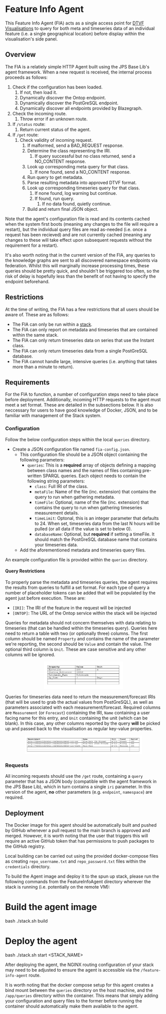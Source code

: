 # Feature Info Agent

This Feature Info Agent (FIA) acts as a single access point for [DTVF Visualisations](https://github.com/cambridge-cares/TheWorldAvatar/wiki/Digital-Twin-Visualisations) to query for both meta and timeseries data of an individual feature (i.e. a single geographical location) before display within the visualisation's side panel.

## Overview

The FIA is a relatiely simple HTTP Agent built using the JPS Base Lib's agent framework. When a new request is received, the internal process proceeds as follows:

1. Check if the configuration has been loaded.
   1. If not, then load it.
   2. Dynamically discover the Ontop endpoint.
   3. Dynamically discover the PostGreSQL endpoint.
   4. Dynamically discover all endpoints provided by Blazegraph.
2. Check the incoming route.
   1. Throw error if an unknown route.
3. If `/status` route:
   1. Return current status of the agent.
4. If `/get` route:
   1. Check validity of incoming request.
      1. If malformed, send a BAD_REQUEST response.
      2. Determine the class representing the IRI.
         1. If query successful but no class returned, send a NO_CONTENT response.
      3. Look up corresponding meta query for that class.
         1. If none found, send a NO_CONTENT response.
      4. Run query to get metadata.
      5. Parse resulting metadata into approved DTVF format.
      6. Look up corresponding timeseries query for that class.
         1. If none found, log warning but continue.
         2. If found, run query.
            1. If no data found, quietly continue.
      7. Build and return final JSON object.

Note that the agent's configuration file is read and its contents cached when the system first boots (meaning any changes to the file will require a restart), but the individual query files are read as-needed (i.e. once a request has been recieved) and are not currently cached (meaning any changes to these will take effect upon subsequent requests without the requirement for a restart).

It's also worth noting that in the current version of the FIA, any queries to the knowledge graphs are sent to all discovered namespace endpoints via federation. Whilst this will marginally increase processing times, these queries should be pretty quick, and shouldn't be triggered too often, so the risk of delay is hopefully less than the benefit of not having to specify the endpoint beforehand.

## Restrictions

At the time of writing, the FIA has a few restrictions that all users should be aware of. These are as follows:

- The FIA can only be run within a [stack](https://github.com/cambridge-cares/TheWorldAvatar/tree/main/Deploy/stacks/dynamic/stack-manager).
- The FIA can only report on metadata and timeseries that are contained within the same stack.
- The FIA can only return timeseries data on series that use the Instant class.
- The FIA can only return timeseries data from a single PostGreSQL database.
- The FIA cannot handle large, intensive queries (i.e. anything that takes more than a minute to return).

## Requirements

For the FIA to function, a number of configuration steps need to take place before deployment. Additionally, incoming HTTP requests to the agent must meet a set format. These are detailed in the subsections below. It is also neccessary for users to have good knowledge of Docker, JSON, and to be familiar with management of the Stack system.

### Configuration

Follow the below configuration steps within the local `queries` directory.

- Create a JSON configuration file named `fia-config.json`.
  - This configuration file should be a JSON object containing the following parameters:
    - `queries`: This is a **required** array of objects defining a mapping between class names and the names of files containing pre-written SPARQL queries. Each object needs to contain the following string parameters:
      - `class`: Full IRI of the class.
      - `metaFile`: Name of the file (inc. extension) that contains the query to run when gathering metadata.
      - `timeFile`: Optional, name of the file (inc. extension) that contains the query to run when gathering timeseries measurement details.
      - `timeLimit`: Optonal, this is an integer parameter that defaults to 24. When set, timeseries data from the last N hours will be pulled (or all data if the value is set to below 0).
      - `databaseName`: Optional, but **required** if setting a timeFile. It should match the PostGreSQL database name that contains your timeseries data.
  - Add the aforementioned metadata and timeseries query files.

An example configuration file is provided within the `queries` directory.

#### Query Restrictions

To properly parse the metadata and timeseries queries, the agent requires the results from queries to fulfill a set format. For each type of query a number of placeholder tokens can be added that will be populated by the agent just before execution. These are:

- `[IRI]`: The IRI of the feature in the request will be injected
- `[ONTOP]`: The URL of the Ontop service within the stack will be injected

Queries for metadata should not concern themselves with data relating to timeseries (that can be handled within the timeseries query). Queries here need to return a table with two (or optionally three) columns. The first column should be named `Property` and contains the name of the parameter we're reporting, the second should be `Value` and contain the value. The optional third column is `Unit`. These are case sensitive and any other columns will be ignored.


<p align="center">
    <img src="meta-query-example.jpg" alt="Example result of a metadata query" width="50%"/>
</p>

Queries for timeseries data need to return the measurement/forecast IRIs (that will be used to grab the actual values from PostGreSQL), as well as parameters associated with each measurement/forecast. Required columns are `Measurement` (or `Forecast`) containing the IRI, `Name` containing a user facing name for this entry, and `Unit` containing the unit (which can be blank). In this case, any other columns reported by the query **will** be picked up and passed back to the visualisation as regular key-value properties.


<p align="center">
    <img src="time-query-example.jpg" alt="Example result of a timeseries query" width="75%"/>
</p>

### Requests

All incoming requests should use the `/get` route, containing a `query` parameter that has a JSON body (compatible with the agent framework in the JPS Base Lib), which in turn contains a single `iri` parameter. In this version of the agent, **no** other parameters (e.g. `endpoint`, `namespace`) are required.

## Deployment

The Docker image for this agent should be automatically built and pushed by GitHub whenever a pull request to the main branch is approved and merged. However, it is worth noting that the user that triggers this will require an active GitHub token that has permissions to push packages to the GitHub registry.

Local building can be carried out using the provided docker-compose files as creating `repo_username.txt` and `repo_password.txt` files within the `credentials` directory.

To build the Agent image and deploy it to the spun up stack, please run the following commands from the FeatureInfoAgent directory wherever the stack is running (i.e. potentially on the remote VM):

# Build the agent image
bash ./stack.sh build
# Deploy the agent
bash ./stack.sh start <STACK_NAME>

After deploying the agent, the NGINX routing configuration of your stack may need to be adjusted to ensure the agent is accessible via the `/feature-info-agent` route.

It is worth noting that the docker compose setup for this agent creates a bind mount between the `queries` directory on the host machine, and the `/app/queries` directory within the container. This means that simply adding your configuration and query files to the former before running the container should automatically make them available to the agent.
